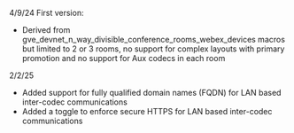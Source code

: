 4/9/24 First version:

- Derived from gve_devnet_n_way_divisible_conference_rooms_webex_devices macros but limited to 2 or 3 rooms, no support for complex layouts with primary promotion and no support for Aux codecs in each room

2/2/25

- Added support for fully qualified domain names (FQDN) for LAN based inter-codec communications
- Added a toggle to enforce secure HTTPS for LAN based inter-codec communications
